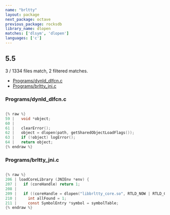 ```yaml
---
name: "brltty"
layout: package
next_package: octave
previous_package: rocksdb
library_name: dlopen
matches: ['dlsym', 'dlopen']
languages: ['c']
---
```

## 5.5
3 / 1334 files match, 2 filtered matches.

 - [Programs/dynld_dlfcn.c](#programsdynld_dlfcnc)
 - [Programs/brltty_jni.c](#programsbrltty_jnic)

### Programs/dynld_dlfcn.c

```c

{% raw %}
59 |   void *object;
60 | 
61 |   clearError();
62 |   object = dlopen(path, getSharedObjectLoadFlags());
63 |   if (!object) logError();
64 |   return object;
{% endraw %}

```
### Programs/brltty_jni.c

```c

{% raw %}
206 | loadCoreLibrary (JNIEnv *env) {
207 |   if (coreHandle) return 1;
208 | 
209 |   if ((coreHandle = dlopen("libbrltty_core.so", RTLD_NOW | RTLD_GLOBAL))) {
210 |     int allFound = 1;
211 |     const SymbolEntry *symbol = symbolTable;
{% endraw %}

```